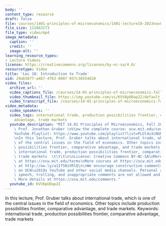 ```yaml
---
body: ''
content_type: resource
draft: false
file: courses/1401-principles-of-microeconomics/1401-lecture18-2023nov08_360p_16_9.mp4
file_size: 111663273
file_type: video/mp4
image_metadata:
  caption: ''
  credit: ''
  image-alt: ''
learning_resource_types:
- Lecture Videos
license: https://creativecommons.org/licenses/by-nc-sa/4.0/
resourcetype: Video
title: 'Lec 18: Introduction to Trade'
uid: 29ab5877-a4b7-4f63-8087-937c36554d10
video_files:
  archive_url: ''
  video_captions_file: /courses/14-01-principles-of-microeconomics-fall-2023/1ICSUYUeBPYe8MZ7ocD6c6XoDb6V8tFxB_transcript.webvtt
  video_thumbnail_file: https://img.youtube.com/vi/KVV8pUOap2I/default.jpg
  video_transcript_file: /courses/14-01-principles-of-microeconomics-fall-2023/1ICSUYUeBPYe8MZ7ocD6c6XoDb6V8tFxB_transcript.pdf
video_metadata:
  video_speakers: ''
  video_tags: international trade, production possibilities frontier, comparative
    advantage, trade markets
  youtube_description: "MIT 14.01 Principles of Microeconomics, Fall 2023 \nInstructor:\
    \ Prof. Jonathan Gruber \nView the complete course: ocw.mit.edu/courses/14-01-principles-of-microeconomics-spring-2023/\n\
    YouTube Playlist: https://www.youtube.com/playlist?list=PLUl4u3cNGP60V7HxLYRaJMbFzP77bzEjb\n\
    \nIn this lecture, Prof. Gruber talks about international trade, which is one\
    \ of the central issues in the field of economics. Other topics include production\
    \ possibilities frontier, comparative advantage, and trade markets. Keywords:\
    \ international trade, production possibilities frontier, comparative advantage,\
    \ trade markets  \t\t\t\n\nLicense: Creative Commons BY-NC-SA\nMore information\
    \ at https://ocw.mit.edu/terms\nMore courses at https://ocw.mit.edu\nSupport OCW\
    \ at http://ow.ly/a1If50zVRlQ\n\nWe encourage constructive comments and discussion\
    \ on OCW\u2019s YouTube and other social media channels. Personal attacks, hate\
    \ speech, trolling, and inappropriate comments are not allowed and may be removed.\
    \ More details at https://ocw.mit.edu/comments."
  youtube_id: KVV8pUOap2I
---
```

In this lecture, Prof. Gruber talks about international trade, which is one of the central issues in the field of economics. Other topics include production possibilities frontier, comparative advantage, and trade markets. Keywords: international trade, production possibilities frontier, comparative advantage, trade markets
